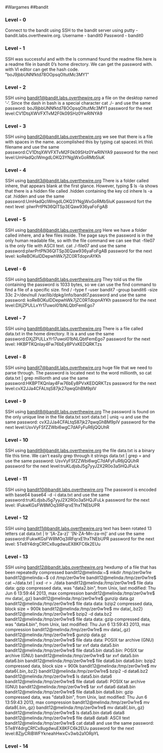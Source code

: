 #Wargames
##bandit
### Level - 0 ###
Connect to the bandit using SSH to the bandit server using putty -  bandit.labs.overthewire.org. Username - bandit0 Password -  bandit0

### Level - 1 ###
SSH was successful and with the ls command found the readme file.here is a readme file in bandit 0’s home directory. We can get the password with.
with VI editor can get the hash code. "boJ9jbbUNNfktd78OOpsqOltutMc3MY1"

### Level - 2 ###
SSH using bandit1@bandit.labs.overthewire.org
a file on the desktop named ‘-‘. Since the dash in bash is a special character cat ./-
and use the same password: boJ9jbbUNNfktd78OOpsqOltutMc3MY1</n>
password for the next level:CV1DtqXWVFXTvM2F0k09SHz0YwRINYA9

### Level - 3 ###
SSH using bandit2@bandit.labs.overthewire.org</n>
we see that there is a file with spaces in the name. accomplished this by typing cat spaces\ in\ this\ filename 
and use the same password:CV1DtqXWVFXTvM2F0k09SHz0YwRINYA9</n>
password for the next level:UmHadQclWmgdLOKQ3YNgjWxGoRMb5luK

### Level - 4 ###
SSH using bandit3@bandit.labs.overthewire.org</n>
There is a folder called inhere, that appears blank at the first glance. However, typing $ ls -la shows that there is a hidden file called .hidden containing the key
cd inhere
ls -a
cat .hidden
and use the same password:UmHadQclWmgdLOKQ3YNgjWxGoRMb5luK</n>
password fort the next level :pIwrPrtPN36QITSp3EQaw936yaFoFgAB

### Level - 5 ###
SSH using bandit4@bandit.labs.overthewire.org
Here we have a folder called inhere, and a few files inside. The page says the password is in the only human readable file, so with the file command we can see that -file07 is the only file with ASCII text.
cat ./-file07
and use the same password:pIwrPrtPN36QITSp3EQaw936yaFoFgAB
password for the next level: koReBOKuIDDepwhWk7jZC0RTdopnAYKh

### Level - 6 ###
SSH using bandit5@bandit.labs.overthewire.org
They told us the file containing the password is 1033 bytes, so we can use the find command to find a file of a specific size.
find / -type f -user bandit7 -group bandit6 -size 33c 2>/dev/null
/var/lib/dpkg/info/bandit7.password
and use the same password: koReBOKuIDDepwhWk7jZC0RTdopnAYKh
password for the next level:DXjZPULLxYr17uwoI01bNLQbtFemEgo7

### Level - 7 ###
SSH using bandit6@bandit.labs.overthewire.org
There is a file called data.txt in the home directory. It is a 
and use the same password:DXjZPULLxYr17uwoI01bNLQbtFemEgo7
password for the next level: HKBPTKQnIay4Fw76bEy8PVxKEDQRKTzs

### Level - 8 ###
SSH using bandit7@bandit.labs.overthewire.org
huge file that we need to parse through. The password is located next to the word millionth, so 
cat data.txt | grep millionth
and use the same password:HKBPTKQnIay4Fw76bEy8PVxKEDQRKTzs
password for the next level:cvX2JJa4CFALtqS87jk27qwqGhBM9plV

### Level - 9 ###
SSH using bandit8@bandit.labs.overthewire.org
The password is found on the only unique line in the file data.txt
sort data.txt | uniq -u
and use the same password: cvX2JJa4CFALtqS87jk27qwqGhBM9plV
password for the next level:UsvVyFSfZZWbi6wgC7dAFyFuR6jQQUhR

### Level - 10 ###
SSH using bandit9@bandit.labs.overthewire.org
the file data.txt is a binary file this time. We can’t easily grep through it
strings data.txt | grep =
and use the same password: UsvVyFSfZZWbi6wgC7dAFyFuR6jQQUhR
password for the next level:truKLdjsbJ5g7yyJ2X2R0o3a5HQJFuLk

### Level - 11 ###
SSH using bandit10@bandit.labs.overthewire.org
The password is encoded with base64 
base64 -d -i data.txt
and use the same password:truKLdjsbJ5g7yyJ2X2R0o3a5HQJFuLk
password for the next level: IFukwKGsFW8MOq3IRFqrxE1hxTNEbUPR

### Level - 12 ###
SSH using bandit11@bandit.labs.overthewire.org
text has been rotated 13 letters
cat data.txt | tr '[A-Za-z]' '[N-ZA-Mn-za-m]'
and use the same password:IFukwKGsFW8MOq3IRFqrxE1hxTNEbUPR
password for the next level: 5Te8Y4drgCRfCx8ugdwuEX8KFC6k2EUu

### Level - 13 ###
SSH using bandit12@bandit.labs.overthewire.org
hexdump of a file that has been repeatedly compressed
bandit12@melinda:~$ mkdir /tmp/zer0w1re
bandit12@melinda:~$ cd /tmp/zer0w1re
bandit12@melinda:/tmp/zer0w1re$ cat ~/data.txt | xxd -r > ./data
bandit12@melinda:/tmp/zer0w1re$ file data 
data: gzip compressed data, was "data2.bin", from Unix, last modified: Thu Jun  6 13:59:44 2013, max compression
bandit12@melinda:/tmp/zer0w1re$ mv data{,.gz}
bandit12@melinda:/tmp/zer0w1re$ gunzip data.gz 
bandit12@melinda:/tmp/zer0w1re$ file data 
data: bzip2 compressed data, block size = 900k
bandit12@melinda:/tmp/zer0w1re$ mv data{,.bz2}
bandit12@melinda:/tmp/zer0w1re$ bzip2 -d data.bz2 
bandit12@melinda:/tmp/zer0w1re$ file data 
data: gzip compressed data, was "data4.bin", from Unix, last modified: Thu Jun  6 13:59:43 2013, max compression
bandit12@melinda:/tmp/zer0w1re$ mv data{,.gz}
bandit12@melinda:/tmp/zer0w1re$ gunzip data.gz 
bandit12@melinda:/tmp/zer0w1re$ file data 
data: POSIX tar archive (GNU)
bandit12@melinda:/tmp/zer0w1re$ tar xvf data 
data5.bin
bandit12@melinda:/tmp/zer0w1re$ file data5.bin 
data5.bin: POSIX tar archive (GNU)
bandit12@melinda:/tmp/zer0w1re$ tar xvf data5.bin 
data6.bin
bandit12@melinda:/tmp/zer0w1re$ file data6.bin 
data6.bin: bzip2 compressed data, block size = 900k
bandit12@melinda:/tmp/zer0w1re$ mv data6{.bin,.bz2}
bandit12@melinda:/tmp/zer0w1re$ bzip2 -d data6.bz2 
bandit12@melinda:/tmp/zer0w1re$ ls
data5.bin  data6
bandit12@melinda:/tmp/zer0w1re$ file data6
data6: POSIX tar archive (GNU)
bandit12@melinda:/tmp/zer0w1re$ tar xvf data6 
data8.bin
bandit12@melinda:/tmp/zer0w1re$ file data8.bin 
data8.bin: gzip compressed data, was "data9.bin", from Unix, last modified: Thu Jun  6 13:59:43 2013, max compression
bandit12@melinda:/tmp/zer0w1re$ mv data8{.bin,.gz} 
bandit12@melinda:/tmp/zer0w1re$ mv data8{.bin,.gz} 
bandit12@melinda:/tmp/zer0w1re$ ls
data5.bin  data6  data8
bandit12@melinda:/tmp/zer0w1re$ file data8
data8: ASCII text
bandit12@melinda:/tmp/zer0w1re$ cat data8 
and use the same password: 5Te8Y4drgCRfCx8ugdwuEX8KFC6k2EUu
password for the next level:8ZjyCRiBWFYkneahHwxCv3wb2a1ORpYL

### Level - 14 ###